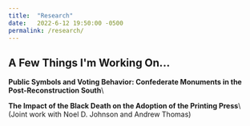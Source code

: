 ```yaml
---
title:  "Research"
date:   2022-6-12 19:50:00 -0500
permalink: /research/
---
```


## A Few Things I'm Working On...

**Public Symbols and Voting Behavior: Confederate Monuments in the Post-Reconstruction South**\\

**The Impact of the Black Death on the Adoption of the Printing Press**\\
(Joint work with Noel D. Johnson and Andrew Thomas)